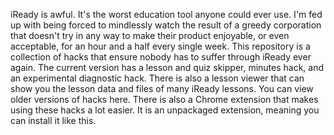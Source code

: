 iReady is awful. It's the worst education tool anyone could ever use. I'm fed up with being forced to mindlessly watch the result of a greedy corporation that doesn't try in any way to make their product enjoyable, or even acceptable, for an hour and a half every single week. This repository is a collection of hacks that ensure nobody has to suffer through iReady ever again. The current version has a lesson and quiz skipper, minutes hack, and an experimental diagnostic hack. There is also a lesson viewer that can show you the lesson data and files of many iReady lessons. You can view older versions of hacks here. There is also a Chrome extension that makes using these hacks a lot easier. It is an unpackaged extension, meaning you can install it like this.
